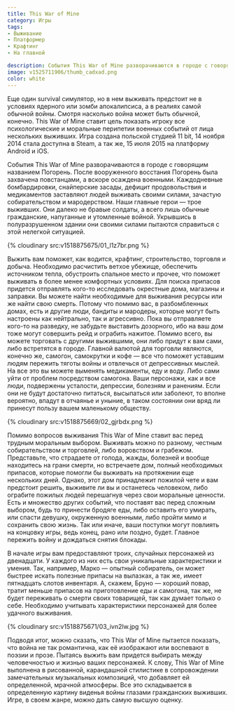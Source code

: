 ```yaml
---
title: This War of Mine
category: Игры
tags:
- Выживание
- Платформер
- Крафтинг
- На главной

description: События This War of Mine разворачиваются в городе с говорящим названием Погорень. После вооруженного восстания Погорень была захвачена повстанцами, а вскоре осаждена военными...
image: v1525711906/thumb_cadxad.png
color: white
---
```


Еще один survival симулятор, но в нем выживать предстоит не в условиях ядерного или зомби апокалипсиса, а в реалиях самой обычной войны. Смотря насколько война может быть обычной, конечно. This War of Mine ставит цель показать игроку все психологические и моральные перипетии военных событий от лица нескольких выживших. Игра создана польской студией 11 bit, 14 ноября 2014 стала доступна в Steam, а так же, 15 июля 2015 на платформу Android и iOS.

<!-- more -->

События This War of Mine разворачиваются в городе с говорящим названием Погорень. После вооруженного восстания Погорень была захвачена повстанцами, а вскоре осаждена военными. Каждодневные бомбардировки, снайперские засады, дефицит продовольствия и медикаментов заставляют людей выживать своими силами, зачастую собирательством и мародерством. Наши главные герои — трое выживших. Они далеко не бравые солдаты, а всего лишь обычные гражданские, напуганные и утомленные войной. Укрывшись в полуразрушенном здании они своими силами пытаются справиться с этой нелегкой ситуацией.

{% cloudinary src:v1518875675/01_l1z7br.png %}

Выжить вам поможет, как водится, крафтинг, строительство, торговля и добыча. Необходимо расчистить ветхое убежище, обеспечить источником тепла, обустроить спальное место и прочее, что поможет выживать в более менее комфортных условиях. Для поиска припасов придется отправлять кого-то исследовать окрестные дома, магазины и заправки. Вы можете найти необходимые для выживания ресурсы или же найти свою смерть. Потому что помимо вас, в разбомбленных домах, есть и другие люди, бандиты и мародеры, которые могут быть настроены как нейтрально, так и агрессивно. Пока вы отправляете кого-то на разведку, не забудьте выставить дозорного, ибо на ваш дом тоже могут совершить рейд и ограбить нажитое. Помимо всего, вы можете торговать с другими выжившими, они либо придут к вам сами, либо встретятся в городе. Главной валютой для торговли являются, конечно же, самогон, самокрутки и кофе — все что поможет уставшим людям пережить тяготы войны и отвлечься от депрессивных мыслей. На все это вы можете выменять медикаменты, еду и воду. Либо сами уйти от проблем посредством самогона. Ваши персонажи, как и все люди, подвержены усталости, депрессии, болезням и ранениям. Если они не будут достаточно питаться, высыпаться или заболеют, то вполне вероятно, впадут в отчаянье и уныние, в таком состоянии они вряд ли принесут пользу вашем маленькому обществу.

{% cloudinary src:v1518875669/02_gjrbdx.png %}

Помимо вопросов выживания This War of Mine ставит вас перед трудным моральным выбором. Выживать можно по разному, честным собирательством и торговлей, либо воровством и грабежом. Представьте, что страдаете от голода, жажды, болезней и вообще находитесь на грани смерти, но встречаете дом, полный необходимых припасов, которые помогли бы выживать на протяжении еще нескольких дней. Однако, этот дом принадлежит пожилой чете и вам предстоит решить, выживите ли вы и останетесь человеком, либо ограбите пожилых людей перешагнув через свои моральные ценности. Есть и множество других событий, что поставят вас перед сложным выбором, будь то принести бродяге еды, либо оставить его умирать, или спасти девушку, окруженную военными, либо пройти мимо и сохранить свою жизнь. Так или иначе, ваши поступки могут повлиять на концовку игры, ведь конец, рано или поздно, будет. Главное пережить войну и дождаться снятия блокады.

В начале игры вам предоставляют троих, случайных персонажей из двенадцати. У каждого из них есть свои уникальные характеристики и умения. Так, например, Марко — опытный собиратель, он может быстрее искать полезные припасы на вылазках, а так же, имеет пятнадцать слотов инвентаря. А, скажем, Бруно — хороший повар, тратит меньше припасов на приготовление еды и самогона, так же, не будет переживать о смерти своих товарищей, так как думает только о себе. Необходимо учитывать характеристики персонажей для более удачного выживания.

{% cloudinary src:v1518875671/03_ivn2lw.jpg %}

Подводя итог, можно сказать, что This War of Mine пытается показать, что война не так романтична, как её изображают или воспевают в поэзии и прозе. Пытаясь выжить вам придется выбирать между человечностью и жизнью ваших персонажей. К слову, This War of Mine выполнена в рисованной, карандашной стилистике в сопровождении замечательных музыкальных композиций, что добавляет ей определенной, мрачной атмосферы. Все это складывается в определенную картину виденья войны глазами гражданских выживших. Игре, в своем жанре, можно дать самую высшую оценку.